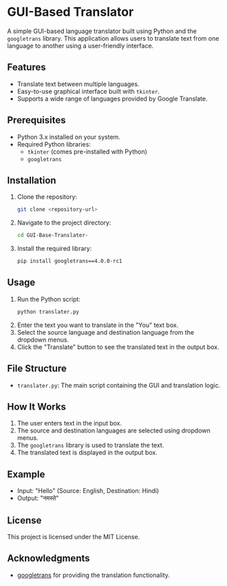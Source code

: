 # GUI-Based Translator

A simple GUI-based language translator built using Python and the `googletrans` library. This application allows users to translate text from one language to another using a user-friendly interface.

## Features

- Translate text between multiple languages.
- Easy-to-use graphical interface built with `tkinter`.
- Supports a wide range of languages provided by Google Translate.

## Prerequisites

- Python 3.x installed on your system.
- Required Python libraries:
  - `tkinter` (comes pre-installed with Python)
  - `googletrans`

## Installation

1. Clone the repository:
   ```bash
   git clone <repository-url>
   ```
2. Navigate to the project directory:
   ```bash
   cd GUI-Base-Translater-
   ```
3. Install the required library:
   ```bash
   pip install googletrans==4.0.0-rc1
   ```

## Usage

1. Run the Python script:
   ```bash
   python translater.py
   ```
2. Enter the text you want to translate in the "You" text box.
3. Select the source language and destination language from the dropdown menus.
4. Click the "Translate" button to see the translated text in the output box.

## File Structure

- `translater.py`: The main script containing the GUI and translation logic.

## How It Works

1. The user enters text in the input box.
2. The source and destination languages are selected using dropdown menus.
3. The `googletrans` library is used to translate the text.
4. The translated text is displayed in the output box.

## Example

- Input: "Hello" (Source: English, Destination: Hindi)
- Output: "नमस्ते"


## License

This project is licensed under the MIT License.

## Acknowledgments

- [googletrans](https://pypi.org/project/googletrans/) for providing the translation functionality.
